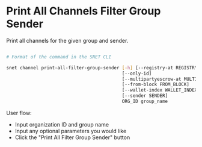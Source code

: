# Print All Channels Filter Group Sender

Print all channels for the given group and sender.

<figure><img src="../../../../.gitbook/assets/Screenshot 2024-08-17 at 6.35.20 PM.png" alt=""><figcaption></figcaption></figure>

```bash
# Format of the command in the SNET CLI

snet channel print-all-filter-group-sender [-h] [--registry-at REGISTRY_AT]
                                           [--only-id]
                                           [--multipartyescrow-at MULTIPARTYESCROW_AT]
                                           [--from-block FROM_BLOCK]
                                           [--wallet-index WALLET_INDEX]
                                           [--sender SENDER]
                                           ORG_ID group_name
```

User flow:

* Input organization ID and group name
* Input any optional parameters you would like
* Click the "Print All Filter Group Sender" button

